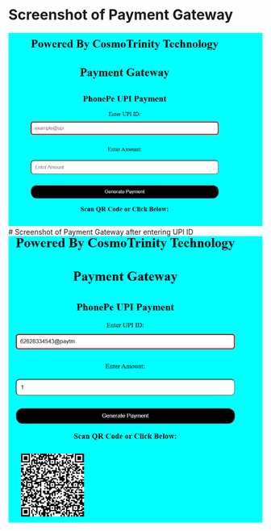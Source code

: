 # Screenshot of Payment Gateway
<img src="image.png" alt="">
# Screenshot of Payment Gateway after entering UPI ID
<img src="image1.png" alt="">
